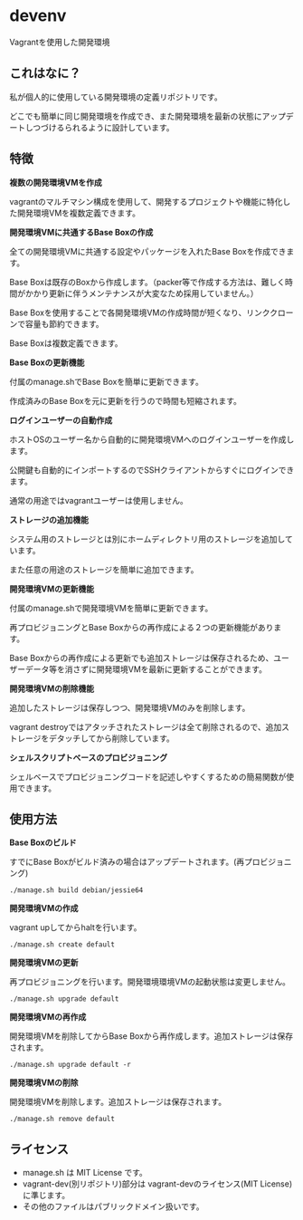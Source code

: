 # devenv

Vagrantを使用した開発環境

## これはなに？

私が個人的に使用している開発環境の定義リポジトリです。

どこでも簡単に同じ開発環境を作成でき、また開発環境を最新の状態にアップデートしつづけるられるように設計しています。

## 特徴

**複数の開発環境VMを作成**

vagrantのマルチマシン構成を使用して、開発するプロジェクトや機能に特化した開発環境VMを複数定義できます。

**開発環境VMに共通するBase Boxの作成**

全ての開発環境VMに共通する設定やパッケージを入れたBase Boxを作成できます。

Base Boxは既存のBoxから作成します。（packer等で作成する方法は、難しく時間がかかり更新に伴うメンテナンスが大変なため採用していません。）

Base Boxを使用することで各開発環境VMの作成時間が短くなり、リンククローンで容量も節約できます。

Base Boxは複数定義できます。

**Base Boxの更新機能**

付属のmanage.shでBase Boxを簡単に更新できます。

作成済みのBase Boxを元に更新を行うので時間も短縮されます。

**ログインユーザーの自動作成**

ホストOSのユーザー名から自動的に開発環境VMへのログインユーザーを作成します。

公開鍵も自動的にインポートするのでSSHクライアントからすぐにログインできます。

通常の用途ではvagrantユーザーは使用しません。

**ストレージの追加機能**

システム用のストレージとは別にホームディレクトリ用のストレージを追加しています。

また任意の用途のストレージを簡単に追加できます。

**開発環境VMの更新機能**

付属のmanage.shで開発環境VMを簡単に更新できます。

再プロビジョニングとBase Boxからの再作成による２つの更新機能があります。

Base Boxからの再作成による更新でも追加ストレージは保存されるため、ユーザーデータ等を消さずに開発環境VMを最新に更新することができます。

**開発環境VMの削除機能**

追加したストレージは保存しつつ、開発環境VMのみを削除します。

vagrant destroyではアタッチされたストレージは全て削除されるので、追加ストレージをデタッチしてから削除しています。

**シェルスクリプトベースのプロビジョニング**

シェルベースでプロビジョニングコードを記述しやすくするための簡易関数が使用できます。

## 使用方法

**Base Boxのビルド**

すでにBase Boxがビルド済みの場合はアップデートされます。(再プロビジョニング)

```
./manage.sh build debian/jessie64
```

**開発環境VMの作成**

vagrant upしてからhaltを行います。

```
./manage.sh create default
```

**開発環境VMの更新**

再プロビジョニングを行います。開発環境環境VMの起動状態は変更しません。

```
./manage.sh upgrade default
```

**開発環境VMの再作成**

開発環境VMを削除してからBase Boxから再作成します。追加ストレージは保存されます。

```
./manage.sh upgrade default -r
```

**開発環境VMの削除**

開発環境VMを削除します。追加ストレージは保存されます。

```
./manage.sh remove default
```

## ライセンス

* manage.sh は MIT License です。
* vagrant-dev(別リポジトリ)部分は vagrant-devのライセンス(MIT License)に準じます。
* その他のファイルはパブリックドメイン扱いです。
